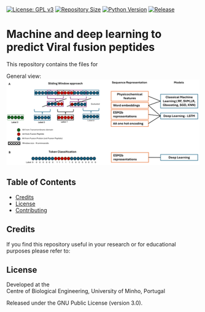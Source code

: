 [//]: # ([![License]&#40;https://img.shields.io/badge/license-MIT-blue.svg&#41;]&#40;LICENSE&#41;)
[![License: GPL v3](https://img.shields.io/badge/License-GPLv3-blue.svg)](https://www.gnu.org/licenses/gpl-3.0)
[![Repository Size](https://img.shields.io/github/repo-size/marta-seq/PENGUIN.svg)](https://github.com/marta-seq/PENGUIN)
[![Python Version](https://img.shields.io/badge/Python-3.8%2B-blue.svg)](https://www.python.org/downloads/)
[![Release](https://img.shields.io/github/v/release/marta-seq/PENGUIN.svg)](https://github.com/marta-seq/PENGUIN/releases/)


# Machine and deep learning to predict Viral fusion peptides 


This repository contains the files for


General view: 
![plot](figs/projectscheme.png)


## Table of Contents

- [Credits](#credits)
- [License](#license)
- [Contributing](#contributing)


## Credits
If you find this repository useful in your research or for educational purposes please refer to:


## License

Developed at the  
Centre of Biological Engineering, University of Minho, Portugal

Released under the GNU Public License (version 3.0).


[//]: # (.. |License| image:: https://img.shields.io/badge/license-GPL%20v3.0-blue.svg)
